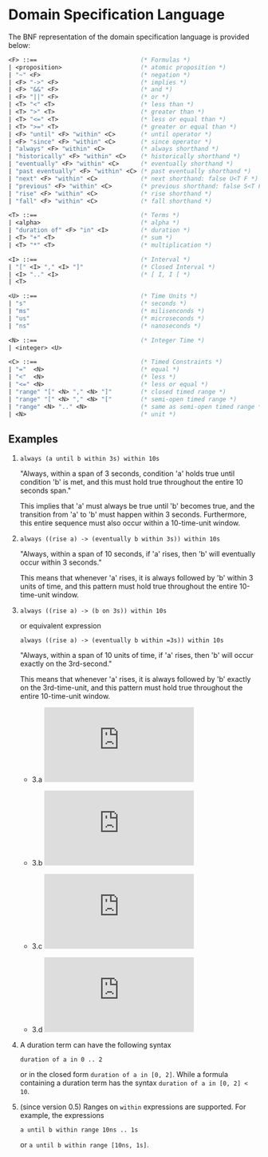 
# Domain Specification Language

The BNF representation of the domain specification language is provided below:

```ocaml
<F> ::==                             (* Formulas *)
| <proposition>                      (* atomic proposition *)
| "~" <F>                            (* negation *)
| <F> "->" <F>                       (* implies *)
| <F> "&&" <F>                       (* and *)
| <F> "||" <F>                       (* or *)
| <T> "<" <T>                        (* less than *)
| <T> ">" <T>                        (* greater than *)
| <T> "<=" <T>                       (* less or equal than *)
| <T> ">=" <T>                       (* greater or equal than *)
| <F> "until" <F> "within" <C>       (* until operator *)
| <F> "since" <F> "within" <C>       (* since operator *)
| "always" <F> "within" <C>          (* always shorthand *)
| "historically" <F> "within" <C>    (* historically shorthand *)
| "eventually" <F> "within" <C>      (* eventually shorthand *)
| "past eventually" <F> "within" <C> (* past eventually shorthand *)
| "next" <F> "within" <C>            (* next shorthand: false U<T F *)
| "previous" <F> "within" <C>        (* previous shorthand: false S<T F *)
| "rise" <F> "within" <C>            (* rise shorthand *)
| "fall" <F> "within" <C>            (* fall shorthand *)

<T> ::==                             (* Terms *)
| <alpha>                            (* alpha *)
| "duration of" <F> "in" <I>         (* duration *)
| <T> "+" <T>                        (* sum *)
| <T> "*" <T>                        (* multiplication *)

<I> ::==                             (* Interval *)
| "[" <I> "," <I> "]"                (* Closed Interval *)
| <I> ".." <I>                       (* [ I, I [ *)
| <T>

<U> ::==                             (* Time Units *)
| "s"                                (* seconds *)
| "ms"                               (* milisenconds *)
| "us"                               (* microseconds *)
| "ns"                               (* nanoseconds *)

<N> ::==                             (* Integer Time *)
| <integer> <U>

<C> ::==                             (* Timed Constraints *)
| "="  <N>                           (* equal *)
| "<"  <N>                           (* less *)
| "<=" <N>                           (* less or equal *)
| "range" "[" <N> "," <N> "]"        (* closed timed range *)
| "range" "[" <N> "," <N> "["        (* semi-open timed range *)
| "range" <N> ".." <N>               (* same as semi-open timed range *)
| <N>                                (* unit *)
```

## Examples

1)
    ```
    always (a until b within 3s) within 10s
    ```

    "Always, within a span of 3 seconds, condition 'a' holds true until condition 'b' is met, and this must hold true throughout the entire 10 seconds span."

    This implies that 'a' must always be true until 'b' becomes true, and the transition from 'a' to 'b' must happen within 3 seconds. Furthermore, this entire sequence must also occur within a 10-time-unit window.

2) 
    ```
    always ((rise a) -> (eventually b within 3s)) within 10s
    ```

    "Always, within a span of 10 seconds, if 'a' rises, then 'b' will eventually occur within 3 seconds."

    This means that whenever 'a' rises, it is always followed by 'b' within 3 units of time, and this pattern must hold true throughout the entire 10-time-unit window.

3)
    ```
    always ((rise a) -> (b on 3s)) within 10s
    ```

    or equivalent expression

    ```
    always ((rise a) -> (eventually b within =3s)) within 10s
    ```

    "Always, within a span of 10 units of time, if 'a' rises, then 'b' will occur exactly on the 3rd-second."

    This means that whenever 'a' rises, it is always followed by 'b' exactly on the 3rd-time-unit, and this pattern must hold true throughout the entire 10-time-unit window.

    - 3.a
        ![Wave 1](https://svg.wavedrom.com/github/anmaped/rmtld3synth/v0.4/doc/waves/wave1.json)

    - 3.b
        ![Wave 2](https://svg.wavedrom.com/github/anmaped/rmtld3synth/v0.4/doc/waves/wave2.json)

    - 3.c
        ![Wave 3](https://svg.wavedrom.com/github/anmaped/rmtld3synth/v0.4/doc/waves/wave3.json)

    - 3.d
        ![Wave 4](https://svg.wavedrom.com/github/anmaped/rmtld3synth/v0.4/doc/waves/wave4.json)


4) A duration term can have the following syntax
    ```
    duration of a in 0 .. 2
    ```
    or in the closed form
        ```
        duration of a in [0, 2]
        ```.
    While a formula containing a duration term has the syntax
        ```
        duration of a in [0, 2] < 10
        ```.


5) (since version 0.5) Ranges on `within` expressions are supported. For example, the expressions
    ```
    a until b within range 10ns .. 1s
    ```
    or
        ```
        a until b within range [10ns, 1s]
        ```.
